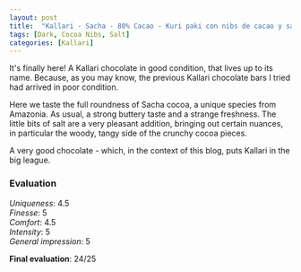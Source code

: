 ```yaml
---
layout: post
title:  "Kallari - Sacha - 80% Cacao - Kuri paki con nibs de cacao y sal"
tags: [Dark, Cocoa Nibs, Salt] 
categories: [Kallari]
---
```



It's finally here! A Kallari chocolate in good condition, that lives up to its name.
Because, as you may know, the previous Kallari chocolate bars I tried had arrived in poor condition.

Here we taste the full roundness of Sacha cocoa, a unique species from Amazonia. As usual, a strong buttery taste and a strange freshness.
The little bits of salt are a very pleasant addition, bringing out certain nuances, in particular the woody, tangy side of the crunchy cocoa pieces.

A very good chocolate - which, in the context of this blog, puts Kallari in the big league.


### Evaluation

_Uniqueness_: 4.5  
_Finesse_: 5  
_Comfort_: 4.5  
_Intensity_: 5  
_General impression_: 5

**Final evaluation**: 24/25
